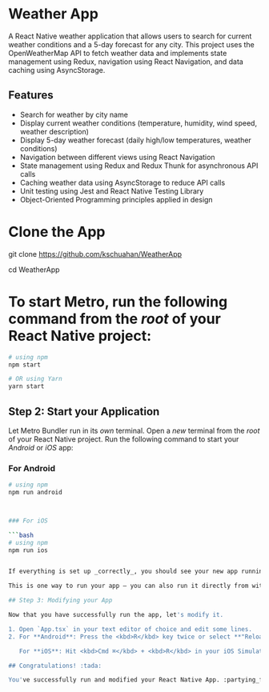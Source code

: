 # Weather App

A React Native weather application that allows users to search for current weather conditions and a 5-day forecast for any city. This project uses the OpenWeatherMap API to fetch weather data and implements state management using Redux, navigation using React Navigation, and data caching using AsyncStorage.

## Features

- Search for weather by city name
- Display current weather conditions (temperature, humidity, wind speed, weather description)
- Display 5-day weather forecast (daily high/low temperatures, weather conditions)
- Navigation between different views using React Navigation
- State management using Redux and Redux Thunk for asynchronous API calls
- Caching weather data using AsyncStorage to reduce API calls
- Unit testing using Jest and React Native Testing Library
- Object-Oriented Programming principles applied in design


# Clone the App

git clone https://github.com/kschuahan/WeatherApp

cd WeatherApp

# To start Metro, run the following command from the _root_ of your React Native project:

```bash
# using npm
npm start

# OR using Yarn
yarn start
```

## Step 2: Start your Application

Let Metro Bundler run in its _own_ terminal. Open a _new_ terminal from the _root_ of your React Native project. Run the following command to start your _Android_ or _iOS_ app:

### For Android

```bash
# using npm
npm run android



### For iOS

```bash
# using npm
npm run ios


If everything is set up _correctly_, you should see your new app running in your _Android Emulator_ or _iOS Simulator_ shortly provided you have set up your emulator/simulator correctly.

This is one way to run your app — you can also run it directly from within Android Studio and Xcode respectively.

## Step 3: Modifying your App

Now that you have successfully run the app, let's modify it.

1. Open `App.tsx` in your text editor of choice and edit some lines.
2. For **Android**: Press the <kbd>R</kbd> key twice or select **"Reload"** from the **Developer Menu** (<kbd>Ctrl</kbd> + <kbd>M</kbd> (on Window and Linux) or <kbd>Cmd ⌘</kbd> + <kbd>M</kbd> (on macOS)) to see your changes!

   For **iOS**: Hit <kbd>Cmd ⌘</kbd> + <kbd>R</kbd> in your iOS Simulator to reload the app and see your changes!

## Congratulations! :tada:

You've successfully run and modified your React Native App. :partying_face:
